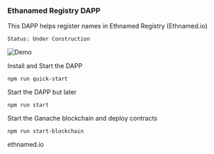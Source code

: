 ### Ethanamed Registry DAPP

This DAPP helps register names in Ethnamed Registry (Ethnamed.io)

```
Status: Under Construction
```


![Demo](http://res.cloudinary.com/nixar-work/image/upload/v1521236213/Screen_Shot_2018-03-16_at_23.36.31.png)


Install and Start the DAPP

```
npm run quick-start
```

Start the DAPP but later

```
npm run start
```

Start the Ganache blockchain and deploy contracts

```
npm run start-blockchain
```


ethnamed.io